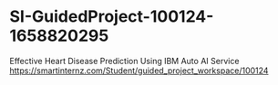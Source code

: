 # SI-GuidedProject-100124-1658820295
Effective Heart Disease Prediction Using IBM Auto AI Service
https://smartinternz.com/Student/guided_project_workspace/100124
